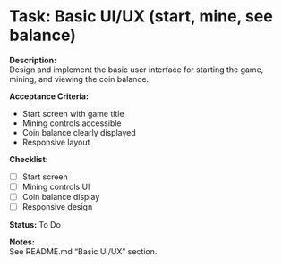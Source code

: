 # Task: Basic UI/UX (start, mine, see balance)

**Description:**  
Design and implement the basic user interface for starting the game, mining, and viewing the coin balance.

**Acceptance Criteria:**  
- Start screen with game title
- Mining controls accessible
- Coin balance clearly displayed
- Responsive layout

**Checklist:**
- [ ] Start screen
- [ ] Mining controls UI
- [ ] Coin balance display
- [ ] Responsive design

**Status:** To Do

**Notes:**  
See README.md “Basic UI/UX” section. 